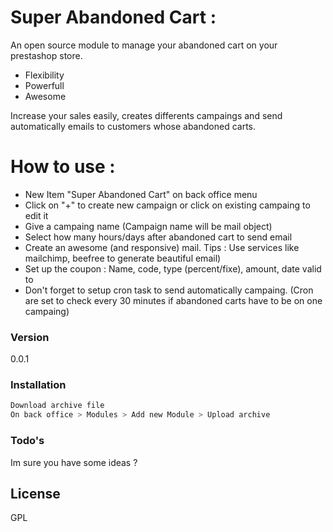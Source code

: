 # Super Abandoned Cart :

An open source module to manage your abandoned cart on your prestashop store.

  - Flexibility 
  - Powerfull
  - Awesome

Increase your sales easily, creates differents campaings and send automatically emails to customers whose abandoned carts.


# How to use :

- New Item "Super Abandoned Cart" on back office menu
- Click on "+" to create new campaign or click on existing campaing to edit it
- Give a campaing name (Campaign name will be mail object)
- Select how many hours/days after abandoned cart to send email
- Create an awesome (and responsive) mail. Tips : Use services like mailchimp, beefree to generate beautiful email)
- Set up the coupon : Name, code, type (percent/fixe), amount, date valid to
- Don't forget to setup cron task to send automatically campaing. (Cron are set to check every 30 minutes if abandoned carts have to be on one campaing)


### Version

0.0.1

### Installation

```sh
Download archive file
On back office > Modules > Add new Module > Upload archive
```

### Todo's

Im sure you have some ideas ?

License
----

GPL 



